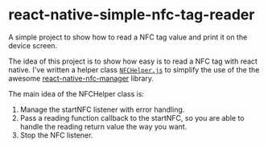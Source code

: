 # react-native-simple-nfc-tag-reader
A simple project to show how to read a NFC tag value and print it on the device screen.

The idea of this project is to show how easy is to read a NFC tag with react native. I've written a helper class [`NFCHelper.js`](https://gist.github.com/eduardo-santos/99cfab9cbf951aca5b3038ad6c8d70c9)
to simplify the use of the the awesome [react-native-nfc-manager](https://github.com/whitedogg13/react-native-nfc-manager) library. 

The main idea of the NFCHelper class is:
1. Manage the startNFC listener with error handling.
2. Pass a reading function callback to the startNFC, so you are able to handle the reading return value the way you want.
3. Stop the NFC listener.
